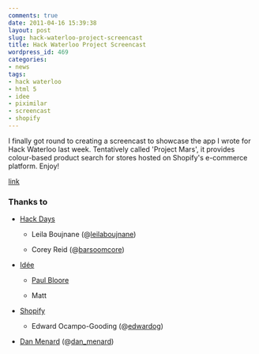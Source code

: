 ```yaml
---
comments: true
date: 2011-04-16 15:39:38
layout: post
slug: hack-waterloo-project-screencast
title: Hack Waterloo Project Screencast
wordpress_id: 469
categories:
- news
tags:
- hack waterloo
- html 5
- idee
- piximilar
- screencast
- shopify
---
```


I finally got round to creating a screencast to showcase the app I wrote for Hack Waterloo last week. Tentatively called 'Project Mars', it provides colour-based product search for stores hosted on Shopify's e-commerce platform. Enjoy!




[link](http://player.vimeo.com/video/22488003)





### Thanks to






  * [Hack Days](http://hackdays.ca/)


    * Leila Boujnane (@[leilaboujnane](http://twitter.com/leilaboujnane ))


    * Corey Reid (@[barsoomcore](http://twitter.com/barsoomcore))





  * [Idée](http://ideeinc.com)


    * [Paul Bloore](http://ideeinc.com/about/paul-bloore)


    * Matt





  * [Shopify](http://shopify.com)


    * Edward Ocampo-Gooding (@[edwardog](http://twitter.com/edwardog))





  * [Dan Menard](http://danmenard.com) (@[dan_menard](http://twitter.com/dan_menard))


